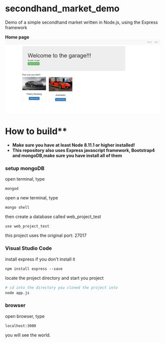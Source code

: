 # secondhand_market_demo
Demo of a simple secondhand market written in Node.js, using the Express framework

**Home page**
![Home page](/second-hand.png)

# How to build**
- **Make sure you have at least Node 8.11.1 or higher installed!**  
- **This repository also uses Express javascript framework, Bootstrap4 and mongoDB,make sure you have install all of them**

### setup mongoDB
open terminal, type
```
mongod
```
open a new terminal, type
```
mongo shell
```
then create a database called web_project_test
```
use web_project_test
```
this project uses the original port: 27017

### Visual Studio Code
install express if you don't install it
```
npm install express --save
```

locate the project directory and start you project

```bash
# cd into the directory you cloned the project into
node app.js
```

### browser
open browser, type
```
localhost:3000
```
you will see the world.

